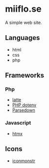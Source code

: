 # miiflo.se

A simple web site.

## Languages
- html
- css
- php

## Frameworks
### Php
- [latte](https://latte.nette.org/)
- [PHP dotenv](https://github.com/vlucas/phpdotenv)
- [Parsedown](https://github.com/erusev/parsedown)

### Javascript
- [htmx](https://htmx.org/)

## Icons
- [iconmonstr](https://iconmonstr.com/)
